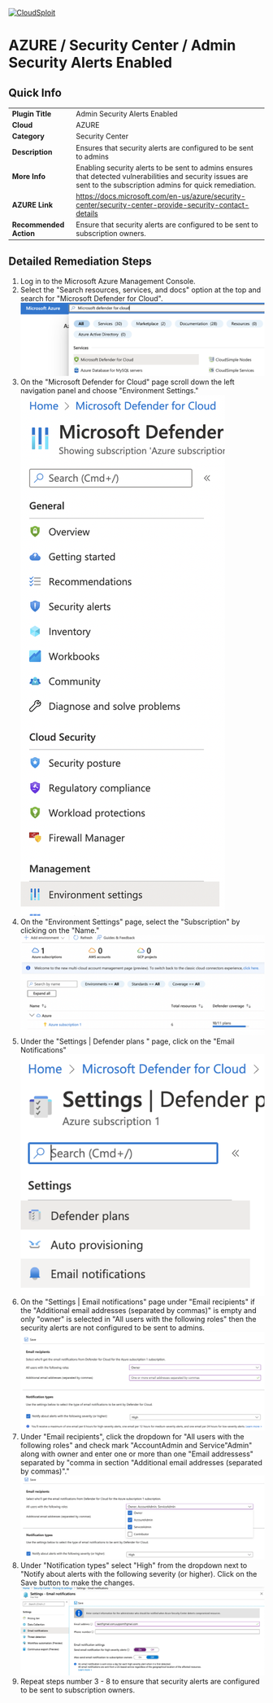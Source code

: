 [![CloudSploit](https://cloudsploit.com/img/logo-new-big-text-100.png "CloudSploit")](https://cloudsploit.com)

# AZURE / Security Center / Admin Security Alerts Enabled

## Quick Info

| | |
|-|-|
| **Plugin Title** | Admin Security Alerts Enabled |
| **Cloud** | AZURE |
| **Category** | Security Center |
| **Description** | Ensures that security alerts are configured to be sent to admins |
| **More Info** | Enabling security alerts to be sent to admins ensures that detected vulnerabilities and security issues are sent to the subscription admins for quick remediation. |
| **AZURE Link** | https://docs.microsoft.com/en-us/azure/security-center/security-center-provide-security-contact-details |
| **Recommended Action** | Ensure that security alerts are configured to be sent to subscription owners. |

## Detailed Remediation Steps

1. Log in to the Microsoft Azure Management Console.
2. Select the "Search resources, services, and docs" option at the top and search for "Microsoft Defender for Cloud". </br> <img src="/resources/azure/securitycenter/admin-security-alerts-enabled/step2.png"/>
3. On the "Microsoft Defender for Cloud" page scroll down the left navigation panel and choose "Environment Settings."</br> <img src="/resources/azure/securitycenter/admin-security-alerts-enabled/step3.png"/>
4. On the "Environment Settings" page, select the "Subscription" by clicking on the "Name."</br> <img src="/resources/azure/securitycenter/admin-security-alerts-enabled/step4.png"/>
5. Under the "Settings | Defender plans " page, click on the "Email Notifications"</br> <img src="/resources/azure/securitycenter/admin-security-alerts-enabled/step5.png"/>
6. On the "Settings | Email notifications" page under "Email recipients" if the "Additional email addresses (separated by commas)" is empty and only "owner" is selected in "All users with the following roles" then the security alerts are not configured to be sent to admins.</br> <img src="/resources/azure/securitycenter/admin-security-alerts-enabled/step6.png"/>
7. Under "Email recipients", click the dropdown for "All users with the following roles" and check mark "AccountAdmin and Service"Admin" along with owner and enter one or more than one "Email addressess" separated by "comma in section "Additional email addresses (separated by commas)"."</br> <img src="/resources/azure/securitycenter/admin-security-alerts-enabled/step7.png"/>
8. Under "Notification types" select "High" from the dropdown next to "Notify about alerts with the following severity (or higher). Click on the Save button to make the changes.</br> <img src="/resources/azure/securitycenter/admin-security-alerts-enabled/step9.png"/>
9. Repeat steps number 3 - 8 to ensure that security alerts are configured to be sent to subscription owners.</br>
